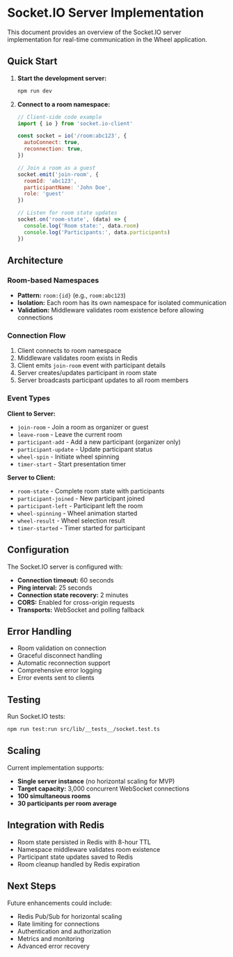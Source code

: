 # Socket.IO Server Implementation

This document provides an overview of the Socket.IO server implementation for real-time communication in the Wheel application.

## Quick Start

1. **Start the development server:**
   ```bash
   npm run dev
   ```

2. **Connect to a room namespace:**
   ```javascript
   // Client-side code example
   import { io } from 'socket.io-client'
   
   const socket = io('/room:abc123', {
     autoConnect: true,
     reconnection: true,
   })
   
   // Join a room as a guest
   socket.emit('join-room', {
     roomId: 'abc123',
     participantName: 'John Doe',
     role: 'guest'
   })
   
   // Listen for room state updates
   socket.on('room-state', (data) => {
     console.log('Room state:', data.room)
     console.log('Participants:', data.participants)
   })
   ```

## Architecture

### Room-based Namespaces
- **Pattern:** `room:{id}` (e.g., `room:abc123`)
- **Isolation:** Each room has its own namespace for isolated communication
- **Validation:** Middleware validates room existence before allowing connections

### Connection Flow
1. Client connects to room namespace
2. Middleware validates room exists in Redis
3. Client emits `join-room` event with participant details
4. Server creates/updates participant in room state
5. Server broadcasts participant updates to all room members

### Event Types

**Client to Server:**
- `join-room` - Join a room as organizer or guest
- `leave-room` - Leave the current room
- `participant-add` - Add a new participant (organizer only)
- `participant-update` - Update participant status
- `wheel-spin` - Initiate wheel spinning
- `timer-start` - Start presentation timer

**Server to Client:**
- `room-state` - Complete room state with participants
- `participant-joined` - New participant joined
- `participant-left` - Participant left the room
- `wheel-spinning` - Wheel animation started
- `wheel-result` - Wheel selection result
- `timer-started` - Timer started for participant

## Configuration

The Socket.IO server is configured with:
- **Connection timeout:** 60 seconds
- **Ping interval:** 25 seconds
- **Connection state recovery:** 2 minutes
- **CORS:** Enabled for cross-origin requests
- **Transports:** WebSocket and polling fallback

## Error Handling

- Room validation on connection
- Graceful disconnect handling
- Automatic reconnection support
- Comprehensive error logging
- Error events sent to clients

## Testing

Run Socket.IO tests:
```bash
npm run test:run src/lib/__tests__/socket.test.ts
```

## Scaling

Current implementation supports:
- **Single server instance** (no horizontal scaling for MVP)
- **Target capacity:** 3,000 concurrent WebSocket connections
- **100 simultaneous rooms**
- **30 participants per room average**

## Integration with Redis

- Room state persisted in Redis with 8-hour TTL
- Namespace middleware validates room existence
- Participant state updates saved to Redis
- Room cleanup handled by Redis expiration

## Next Steps

Future enhancements could include:
- Redis Pub/Sub for horizontal scaling
- Rate limiting for connections
- Authentication and authorization
- Metrics and monitoring
- Advanced error recovery